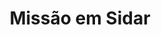 ---
Numero: 72
title: Missão em Sidar
Autor: Stefan Wul
Co-autor: 
Ano-de-Publicacao: 1963
Titulo-original: Rayons Pour Sidar
Tradutor: Gomes dos Santos
Co-tradutor: 
Ano-de-edicao: 1957
alias: Stefan-Wul
Autor2-alias: 
Tradutor1-alias: Gomes-dos-Santos
Tradutor2-alias: 
Titulo-link: 72-Missao-em-Sidar
Capa: Lima de Freitas
pags: 151
Capa-link: Lima-de-Freitas
---